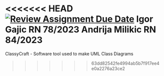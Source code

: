 <<<<<<< HEAD
[![Review Assignment Due Date](https://classroom.github.com/assets/deadline-readme-button-24ddc0f5d75046c5622901739e7c5dd533143b0c8e959d652212380cedb1ea36.svg)](https://classroom.github.com/a/-0SayETg)
Igor Gajic RN 78/2023
Andrija Milikic RN 84/2023
=======
ClassyCraft - Software tool used to make UML Class Diagrams
>>>>>>> 63dd82542fe4994ab5b7f917ee4e0a2276a23ce2
